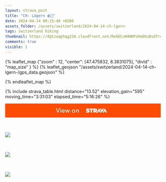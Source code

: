 ```yaml
---
layout: strava_post
title: "CH: Lägern 🪨🌳"
date: 2024-04-14 09:15:40 +0200
assets_folder: /assets/switzerland/2024-04-14-ch-lgern-
tags: switzerland hiking
thumbnail: https://dgtzuqphqg23d.cloudfront.net/ReGOCcW4W0PzHeEKuDsGTr4rFJEGZ45RHa4NWIJKfW8-1024x768.jpg
comments: true
visible: 1
---
```



{% leaflet_map {"zoom" : 12,
                  "center": [47.475832, 8.3831075],
                 "divId" : "map_size" } %}
    {% leaflet_geojson "/assets/switzerland/2024-04-14-ch-lgern-/gps_data.geojson" %}

{% endleaflet_map %}





{% include strava_table.html distance="13.52" elevation_gain="595" moving_time="3:31:03" elapsed_time="5:16:26" %}

[![](/assets/strava.jpg)](https://www.strava.com/activities/11181887396)


<br />

![](https://dgtzuqphqg23d.cloudfront.net/ReGOCcW4W0PzHeEKuDsGTr4rFJEGZ45RHa4NWIJKfW8-1024x768.jpg)


<br />

![](https://dgtzuqphqg23d.cloudfront.net/-WEyvP4u_FzI2uXfGySAK-Kc67RTstR01WdefUFpVKs-768x1024.jpg)


<br />

![](https://dgtzuqphqg23d.cloudfront.net/gHaoLxTQv1lmQp9Lpt6xKjJUZTj5oxOaopRiVMdJpT0-1024x768.jpg)
